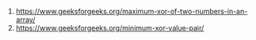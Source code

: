 1. https://www.geeksforgeeks.org/maximum-xor-of-two-numbers-in-an-array/
2. https://www.geeksforgeeks.org/minimum-xor-value-pair/
